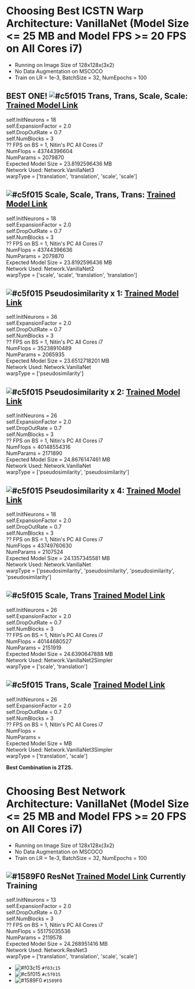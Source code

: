 # Choosing Best ICSTN Warp Architecture: VanillaNet (Model Size <= 25 MB and Model FPS >= 20 FPS on All Cores i7)
- Running on Image Size of 128x128x(3x2)  
- No Data Augmentation on MSCOCO  
- Train on  LR = 1e-3, BatchSize = 32, NumEpochs = 100  

## **BEST ONE!** ![#c5f015](https://placehold.it/15/c5f015/000000?text=+) Trans, Trans, Scale, Scale: [Trained Model Link](https://drive.google.com/open?id=1aYApkJEegeV6jE0n5MJQr3Ures3bjVeR) 
self.InitNeurons = 18  
self.ExpansionFactor = 2.0  
self.DropOutRate = 0.7  
self.NumBlocks = 3  
?? FPS on BS = 1, Nitin's PC All Cores i7  
NumFlops = 43744396604  
NumParams = 2079870  
Expected Model Size = 23.8192596436 MB  
Network Used: Network.VanillaNet3  
warpType = ['translation', 'translation', 'scale', 'scale']  

## ![#c5f015](https://placehold.it/15/c5f015/000000?text=+) Scale, Scale, Trans, Trans: [Trained Model Link](https://drive.google.com/open?id=1NEQ9gMixBjpzLiUwFsjC6_b7HLP88nm8) 
self.InitNeurons = 18  
self.ExpansionFactor = 2.0  
self.DropOutRate = 0.7  
self.NumBlocks = 3  
?? FPS on BS = 1, Nitin's PC All Cores i7  
NumFlops = 43744396636  
NumParams = 2079870  
Expected Model Size = 23.8192596436 MB  
Network Used: Network.VanillaNet2  
warpType = ['scale', 'scale', 'translation', 'translation']  

## ![#c5f015](https://placehold.it/15/c5f015/000000?text=+) Pseudosimilarity x 1: [Trained Model Link](https://drive.google.com/open?id=1Pj6Uqr3PeMCJF_vpkd_Nr4ljQ_WfgJiY) 
self.InitNeurons = 36  
self.ExpansionFactor = 2.0  
self.DropOutRate = 0.7  
self.NumBlocks = 3  
?? FPS on BS = 1, Nitin's PC All Cores i7  
NumFlops = 35238910489  
NumParams = 2065935  
Expected Model Size = 23.6512718201 MB  
Network Used: Network.VanillaNet  
warpType = ['pseudosimilarity']  

## ![#c5f015](https://placehold.it/15/c5f015/000000?text=+) Pseudosimilarity x 2: [Trained Model Link](https://drive.google.com/open?id=1p4UJ1vybf15NSuWK2m--meqbagxpeR9H)
self.InitNeurons = 26  
self.ExpansionFactor = 2.0  
self.DropOutRate = 0.7  
self.NumBlocks = 3  
?? FPS on BS = 1, Nitin's PC All Cores i7  
NumFlops = 40148554316  
NumParams = 2171890  
Expected Model Size = 24.8676147461 MB  
Network Used: Network.VanillaNet  
warpType = ['pseudosimilarity', 'pseudosimilarity']    

## ![#c5f015](https://placehold.it/15/c5f015/000000?text=+) Pseudosimilarity x 4: [Trained Model Link](https://drive.google.com/open?id=1IhJLQ0rc1mPV6ZrQkFiBFK8Nhkp8hMjl) 
self.InitNeurons = 18  
self.ExpansionFactor = 2.0  
self.DropOutRate = 0.7  
self.NumBlocks = 3  
?? FPS on BS = 1, Nitin's PC All Cores i7  
NumFlops = 43749760630  
NumParams = 2107524  
Expected Model Size = 24.1357345581 MB  
Network Used: Network.VanillaNet  
warpType = ['pseudosimilarity', 'pseudosimilarity', 'pseudosimilarity', 'pseudosimilarity']  

## ![#c5f015](https://placehold.it/15/c5f015/000000?text=+) Scale, Trans [Trained Model Link](https://drive.google.com/open?id=1fw3vzSNM0VSy8vz6wXbPqd5l0tbmB_E3) 
self.InitNeurons = 26  
self.ExpansionFactor = 2.0  
self.DropOutRate = 0.7  
self.NumBlocks = 3  
?? FPS on BS = 1, Nitin's PC All Cores i7  
NumFlops = 40144680527  
NumParams = 2151919  
Expected Model Size = 24.6390647888 MB  
Network Used: Network.VanillaNet2Simpler  
warpType = ['scale', 'translation']  

## ![#c5f015](https://placehold.it/15/c5f015/000000?text=+) Trans, Scale [Trained Model Link](https://drive.google.com/open?id=1PnYX1PXEgZsQ6UUbYeD9uS3OxDzXVX4Y) 
self.InitNeurons = 26  
self.ExpansionFactor = 2.0  
self.DropOutRate = 0.7  
self.NumBlocks = 3  
?? FPS on BS = 1, Nitin's PC All Cores i7  
NumFlops =   
NumParams =   
Expected Model Size =  MB  
Network Used: Network.VanillaNet3Simpler  
warpType = ['translation', 'scale']  


**Best Combination is 2T2S.**  


# Choosing Best Network Architecture: VanillaNet (Model Size <= 25 MB and Model FPS >= 20 FPS on All Cores i7)
- Running on Image Size of 128x128x(3x2)  
- No Data Augmentation on MSCOCO  
- Train on  LR = 1e-3, BatchSize = 32, NumEpochs = 100  

## ![#1589F0](https://placehold.it/15/1589F0/000000?text=+) ResNet [Trained Model Link]() Currently Training 
self.InitNeurons = 13  
self.ExpansionFactor = 2.0  
self.DropOutRate = 0.7  
self.NumBlocks = 3  
?? FPS on BS = 1, Nitin's PC All Cores i7  
NumFlops = 55175035536  
NumParams = 2119578  
Expected Model Size = 24.268951416 MB  
Network Used: Network.ResNet3  
warpType = ['translation', 'translation', 'scale', 'scale']  


- ![#f03c15](https://placehold.it/15/f03c15/000000?text=+) `#f03c15`
- ![#c5f015](https://placehold.it/15/c5f015/000000?text=+) `#c5f015`
- ![#1589F0](https://placehold.it/15/1589F0/000000?text=+) `#1589F0`


<!-- 

# VanillaNet (Model Size <= 2.5 MB and <=25 MB)

## Smaller x2 PS
self.InitNeurons = 26
self.ExpansionFactor = 2.0
self.DropOutRate = 0.7
self.NumBlocks = 3

~ 270fps on BS = 1, Nitin's PC GPU = 0
NumFlops = 197530233
NumParams = 625462
Expected Model Size = 2.391899 MB
warpType = ['pseudosimilarity', 'pseudosimilarity']

## Larger x2 PS
self.InitNeurons = 35
self.ExpansionFactor = 3.0
self.DropOutRate = 0.7
~ 215fps on BS = 1, Nitin's PC GPU = 0
NumFlops = 1023506271
NumParams = 6433776
Expected Model Size = 24.564270 MB
warpType = ['pseudosimilarity', 'pseudosimilarity']

## Larger x4 PS
self.InitNeurons = 24
self.ExpansionFactor = 3.0
self.DropOutRate = 0.7
~ 180fps on BS = 1, Nitin's PC GPU = 0
NumFlops = 986942303
NumParams = 6178188
Expected Model Size = 23.597214 MB
warpType = ['pseudosimilarity', 'pseudosimilarity', 'pseudosimilarity', 'pseudosimilarity']

## Larger x2 (Scale, Trans)
self.InitNeurons = 35
self.ExpansionFactor = 3.0
self.DropOutRate = 0.7
~ 195fps on BS = 1, Nitin's PC GPU = 0
NumFlops = 1022950605
NumParams = 6294858
Expected Model Size = 24.034340 MB
warpType = ['scale', 'translation']

## Larger x4 (Scale, Scale, Trans, Trans)
self.InitNeurons = 12
self.ExpansionFactor = 1.9
self.DropOutRate = 0.7
self.NumBlocks = 3
~ 170fps on BS = 1, Nitin's PC GPU = 0
NumFlops = 986180244
NumParams = 5987670
Expected Model Size = 22.870445 MB
warpType = ['scale', 'scale', 'translation', 'translation']

Choose best from above. 

# SqueezeNet 
Speed calculated as best of 1000 runs
## Smaller (Model FPS >= 200 FPS on All Cores i7, and Model Size <= 2.5 MB)
self.InitNeurons = 4
self.ExpansionFactor = 1.42
self.DropOutRate = 0.7
warpType = ['pseudosimilarity', 'pseudosimilarity']
NumFlops = 65174577
NumParams = 401246
Expected Model Size = 1.530754 MB
~ 199.07fps on BS = 1, Nitin's PC CPU All Cores

## Larger (Model FPS >= 20 FPS on All Cores i7, and Model Size <= 25 MB)
self.InitNeurons = 16
self.ExpansionFactor = 1.5
self.DropOutRate = 0.7
warpType = ['pseudosimilarity', 'pseudosimilarity']
NumFlops = 7799809633
NumParams = 6082914
Expected Model Size = 23.205086 MB
~ 31.70fps on BS = 1, Nitin's PC CPU All Cores


# ResNet 
Speed calculated as best of 1000 runs
## Smaller (Model FPS >= 200 FPS on All Cores i7, and Model Size <= 2.5 MB)
NumRes = 4
self.InitNeurons = 15
self.ExpansionFactor = 1.5
self.DropOutRate = 0.7
warpType = ['pseudosimilarity', 'pseudosimilarity']
NumFlops = 161618397
NumParams = 611100
Expected Model Size = 2.337128 MB
~ 223.63fps on BS = 1, Nitin's PC CPU All Cores

## Larger (Model FPS >= 20 FPS on All Cores i7, and Model Size <= 25 MB)
NumRes = 4
self.InitNeurons = 16
self.ExpansionFactor = 2
self.DropOutRate = 0.7
warpType = ['pseudosimilarity', 'pseudosimilarity']
NumFlops = 485211389
NumParams = 6317446
Expected Model Size = 24.114525 MB
~ 174.03fps on BS = 1, Nitin's PC CPU All Cores -->
